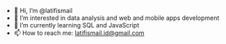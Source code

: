 - 👋 Hi, I’m @latifismail
- 👀 I’m interested in data analysis and web and mobile apps development
- 🌱 I’m currently learning SQL and JavaScript
- 📫 How to reach me: latifismail.id@gmail.com

<!---
latifismail/latifismail is a ✨ special ✨ repository because its `README.md` (this file) appears on your GitHub profile.
You can click the Preview link to take a look at your changes.
--->
